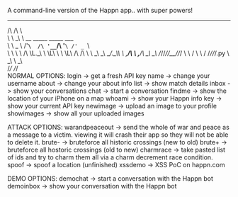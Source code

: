 A command-line version of the Happn app.. with super powers!

 __  __                                       
/\ \/\ \                                      
\ \ \_\ \     __     _____   _____     ___    
 \ \  _  \  /'__`\  /\ '__`\/\ '__`\ /' _ `\  
  \ \ \ \ \/\ \L\.\_\ \ \L\ \ \ \L\ \/\ \/\ \ 
   \ \_\ \_\ \__/.\_\\\\ \ ,__/\ \ ,__/\ \_\ \_\\
    \/_/\/_/\/__/\/_/ \ \ \/  \ \ \/  \/_/\/_/.py
                       \ \_\   \ \_\          
                        \/_/    \/_/                     
NORMAL OPTIONS:
	login -> get a fresh API key
	name -> change your username
	about -> change your about info
	list -> show match details
	inbox -> show your conversations
	chat -> start a conversation
	findme -> show the location of your iPhone on a map
	whoami -> show your Happn info
	key -> show your current API key
	newimage -> upload an image to your profile
	showimages -> show all your uploaded images

ATTACK OPTIONS:
	warandpeaceout -> send the whole of war and peace as a 
		message to a victim. viewing it will crash their app so
		they will not be able to delete it.
	brute- -> bruteforce all historic crossings (new to old)
	brute+ -> bruteforce all hostoric crossings (old to new)
	charmrace -> take pasted list of ids and try to charm them
		all via a charm decrement race condition.
	spoof -> spoof a location (unfinished)
	xssdemo -> XSS PoC on happn.com

DEMO OPTIONS:
	demochat -> start a conversation with the Happn bot
	demoinbox -> show your conversation with the Happn bot
